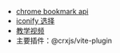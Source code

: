 
- [chrome bookmark api](https://developer.chrome.com/docs/extensions/reference/bookmarks/)
- [iconify 选择](https://icon-sets.iconify.design/)
- [教学视频](https://www.youtube.com/watch?v=JyLSNzJfPsI)
- 主要插件：@crxjs/vite-plugin
